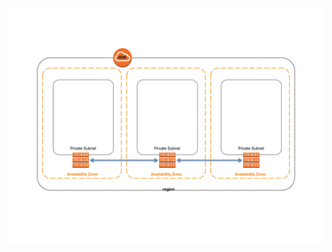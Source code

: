 ![diagram](https://raw.githubusercontent.com/CloudCoreo/vpc-private-only/master/images/diagram.png "Private VPC across 3 subnets")
